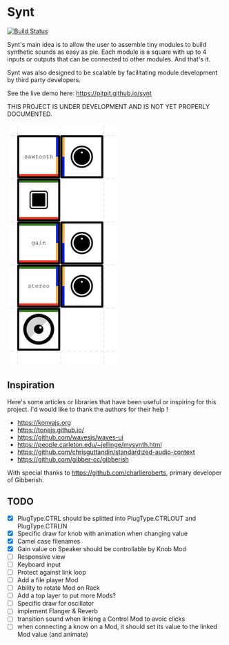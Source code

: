 # Synt

[![Build Status](https://travis-ci.com/pitpit/synt.svg?branch=master)](https://travis-ci.com/pitpit/synt)

Synt's main idea is to allow the user to assemble tiny modules to build synthetic sounds as easy as pie.
Each module is a square with up to 4 inputs or outputs that can be connected to other modules.
And that's it.

Synt was also designed to be scalable by facilitating module development
by third party developers.

See the live demo here: https://pitpit.github.io/synt

THIS PROJECT IS UNDER DEVELOPMENT AND IS NOT YET PROPERLY DOCUMENTED.

![Synt screenshot](https://raw.githubusercontent.com/pitpit/synt/master/src/images/screenshot1.png)

## Inspiration

Here's some articles or libraries that have been useful or inspiring for this project.
I'd would like to thank the authors for their help !

* https://konvajs.org
* https://tonejs.github.io/
* https://github.com/wavesjs/waves-ui
* https://people.carleton.edu/~jellinge/mysynth.html
* https://github.com/chrisguttandin/standardized-audio-context
* https://github.com/gibber-cc/gibberish

With special thanks to https://github.com/charlieroberts, primary developer of Gibberish.

## TODO

- [X] PlugType.CTRL should be splitted into PlugType.CTRLOUT and  PlugType.CTRLIN
- [X] Specific draw for knob with animation when changing value
- [X] Camel case filenames
- [X] Gain value on Speaker should be controllable by Knob Mod
- [ ] Responsive view
- [ ] Keyboard input
- [ ] Protect against link loop
- [ ] Add a file player Mod
- [ ] Ability to rotate Mod on Rack
- [ ] Add a top layer to put more Mods?
- [ ] Specific draw for oscillator
- [ ] implement Flanger & Reverb
- [ ] transition sound when linking a Control Mod to avoic clicks
- [ ] when connecting a know on a Mod, it should set its value to the linked Mod value (and animate)
